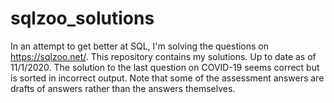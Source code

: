 # sqlzoo_solutions
In an attempt to get better at SQL, I'm solving the questions on https://sqlzoo.net/. This repository contains my solutions. Up to date as of 11/1/2020. The solution to the last question on COVID-19 seems correct but is sorted in incorrect output. Note that some of the assessment answers are drafts of answers rather than the answers themselves.
